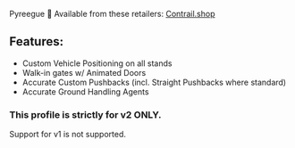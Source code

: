 Pyreegue 🐐
Available from these retailers: [Contrail.shop](https://contrail.shop/dgfmcr)
## Features:
- Custom Vehicle Positioning on all stands
- Walk-in gates w/ Animated Doors
- Accurate Custom Pushbacks (incl. Straight Pushbacks where standard)
- Accurate Ground Handling Agents

### This profile is strictly for v2 ONLY.
Support for v1 is not supported.